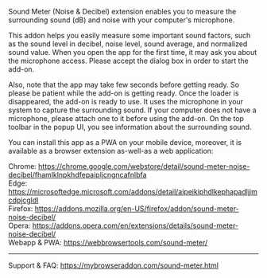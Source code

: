 Sound Meter (Noise & Decibel) extension enables you to measure the surrounding sound (dB) and noise with your computer's microphone.

This addon helps you easily measure some important sound factors, such as the sound level in decibel, noise level, sound average, and normalized sound value. When you open the app for the first time, it may ask you about the microphone access. Please accept the dialog box in order to start the add-on.

Also, note that the app may take few seconds before getting ready. So please be patient while the add-on is getting ready. Once the loader is disappeared, the add-on is ready to use. It uses the microphone in your system to capture the surrounding sound. If your computer does not have a microphone, please attach one to it before using the add-on. On the top toolbar in the popup UI, you see information about the surrounding sound.

You can install this app as a PWA on your mobile device, moreover, it is available as a browser extension as-well-as a web application:

Chrome: https://chrome.google.com/webstore/detail/sound-meter-noise-decibel/fhamlklnpkhdfepaipljcngncafnlbfa  
Edge: https://microsoftedge.microsoft.com/addons/detail/aipeikiphdlkephapadljjmcdpjcgldl  
Firefox: https://addons.mozilla.org/en-US/firefox/addon/sound-meter-noise-decibel/  
Opera: https://addons.opera.com/en/extensions/details/sound-meter-noise-decibel/  
Webapp & PWA: https://webbrowsertools.com/sound-meter/  

--------------------------------------------------------------

Support & FAQ: https://mybrowseraddon.com/sound-meter.html
